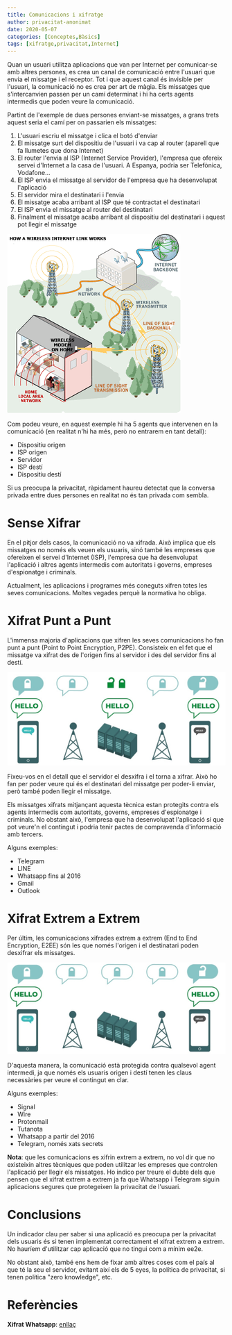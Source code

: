 ```yaml
---
title: Comunicacions i xifratge
author: privacitat-anonimat
date: 2020-05-07
categories: [Conceptes,Bàsics]
tags: [xifratge,privacitat,Internet]
---
```


Quan un usuari utilitza aplicacions que van per Internet per comunicar-se amb altres persones, es crea un canal de comunicació entre l'usuari que envia el missatge i el receptor. Tot i que aquest canal és invisible per l'usuari, la comunicació no es crea per art de màgia. Els missatges que s'intercanvien passen per un camí determinat i hi ha certs agents intermedis que poden veure la comunicació.

Partint de l'exemple de dues persones enviant-se missatges, a grans trets aquest seria el camí per on passarien els missatges:
1. L'usuari escriu el missatge i clica el botó d'enviar
2. El missatge surt del dispositiu de l'usuari i va cap al router (aparell que fa llumetes que dona Internet)
3. El router l'envia al ISP (Internet Service Provider), l'empresa que ofereix servei d'Internet a la casa de l'usuari. A Espanya, podria ser Telefònica, Vodafone...
4. El ISP envia el missatge al servidor de l'empresa que ha desenvolupat l'aplicació
5. El servidor mira el destinatari i l'envia
6. El missatge acaba arribant al ISP que té contractat el destinatari
7. El ISP envia el missatge al router del destinatari
8. Finalment el missatge acaba arribant al dispositiu del destinatari i aquest pot llegir el missatge

![](https://raw.githubusercontent.com/privacitat-anonimat/privacitat-anonimat.github.io/master/img/2020-05-07-comunicacions_xifrat/isp.jpg)

Com podeu veure, en aquest exemple hi ha 5 agents que intervenen en la comunicació (en realitat n'hi ha més, però no entrarem en tant detall):
* Dispositiu origen
* ISP origen
* Servidor
* ISP destí
* Dispositiu destí

Si us preocupa la privacitat, ràpidament haureu detectat que la conversa privada entre dues persones en realitat no és tan privada com sembla.

# Sense Xifrar
En el pitjor dels casos, la comunicació no va xifrada. Això implica que els missatges no només els veuen els usuaris, sinó també les empreses que ofereixen el servei d'Internet (ISP), l'empresa que ha desenvolupat l'aplicació i altres agents intermedis com autoritats i governs, empreses d'espionatge i criminals.

Actualment, les aplicacions i programes més coneguts xifren totes les seves comunicacions. Moltes vegades perquè la normativa ho obliga.

# Xifrat Punt a Punt
L'immensa majoria d'aplicacions que xifren les seves comunicacions ho fan punt a punt (Point to Point Encryption, P2PE). Consisteix en el fet que el missatge va xifrat des de l'origen fins al servidor i des del servidor fins al destí.

![](https://raw.githubusercontent.com/privacitat-anonimat/privacitat-anonimat.github.io/master/img/2020-05-07-comunicacions_xifrat/p2pe.jpg)

Fixeu-vos en el detall que el servidor el desxifra i el torna a xifrar. Això ho fan per poder veure qui és el destinatari del missatge per poder-li enviar, però també poden llegir el missatge.

Els missatges xifrats mitjançant aquesta tècnica estan protegits contra els agents intermedis com autoritats, governs, empreses d'espionatge i criminals. No obstant això, l'empresa que ha desenvolupat l'aplicació sí que pot veure'n el contingut i podria tenir pactes de compravenda d'informació amb tercers.

Alguns exemples:
* Telegram
* LINE
* Whatsapp fins al 2016
* Gmail
* Outlook

# Xifrat Extrem a Extrem
Per últim, les comunicacions xifrades extrem a extrem (End to End Encryption, E2EE) són les que només l'origen i el destinatari poden desxifrar els missatges.

![](https://raw.githubusercontent.com/privacitat-anonimat/privacitat-anonimat.github.io/master/img/2020-05-07-comunicacions_xifrat/e2ee.jpg)

D'aquesta manera, la comunicació està protegida contra qualsevol agent intermedi, ja que només els usuaris origen i destí tenen les claus necessàries per veure el contingut en clar.

Alguns exemples:
* Signal
* Wire
* Protonmail
* Tutanota
* Whatsapp a partir del 2016
* Telegram, només xats secrets

**Nota**: que les comunicacions es xifrin extrem a extrem, no vol dir que no existeixin altres tècniques que poden utilitzar les empreses que controlen l'aplicació per llegir els missatges. Ho indico per treure el dubte dels que pensen que el xifrat extrem a extrem ja fa que Whatsapp i Telegram siguin aplicacions segures que protegeixen la privacitat de l'usuari.

# Conclusions
Un indicador clau per saber si una aplicació es preocupa per la privacitat dels usuaris és si tenen implementat correctament el xifrat extrem a extrem. No hauríem d'utilitzar cap aplicació que no tingui com a mínim ee2e.

No obstant això, també ens hem de fixar amb altres coses com el país al que té la seu el servidor, evitant així els de 5 eyes, la política de privacitat, si tenen política "zero knowledge", etc.

# Referències
**Xifrat Whatsapp**: [enllaç](https://medium.com/@gzanon/no-end-to-end-encryption-does-not-prevent-facebook-from-accessing-whatsapp-chats-d7c6508731b2)